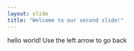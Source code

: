 ```yaml
---
layout: slide
title: "Welcome to our second slide!"
---
```

hello world!
Use the left arrow to go back
